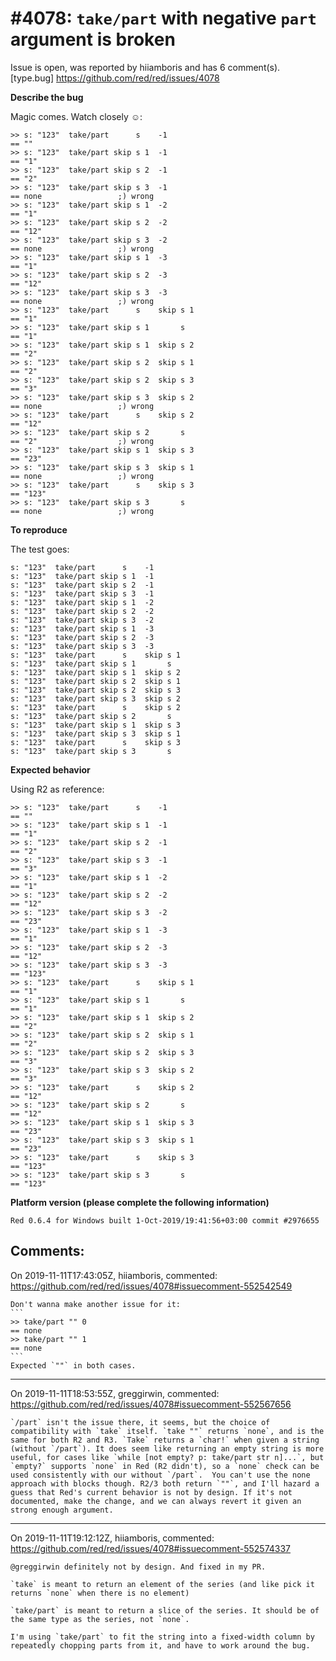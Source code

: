 
#4078: `take/part` with negative `part` argument is broken
================================================================================
Issue is open, was reported by hiiamboris and has 6 comment(s).
[type.bug]
<https://github.com/red/red/issues/4078>

**Describe the bug**

Magic comes. Watch closely ☺:
```
>> s: "123"  take/part      s    -1
== ""
>> s: "123"  take/part skip s 1  -1
== "1"
>> s: "123"  take/part skip s 2  -1
== "2"
>> s: "123"  take/part skip s 3  -1
== none					;) wrong
>> s: "123"  take/part skip s 1  -2
== "1"
>> s: "123"  take/part skip s 2  -2
== "12"
>> s: "123"  take/part skip s 3  -2
== none					;) wrong
>> s: "123"  take/part skip s 1  -3
== "1"
>> s: "123"  take/part skip s 2  -3
== "12"
>> s: "123"  take/part skip s 3  -3
== none					;) wrong
>> s: "123"  take/part      s    skip s 1
== "1"
>> s: "123"  take/part skip s 1       s
== "1"
>> s: "123"  take/part skip s 1  skip s 2
== "2"
>> s: "123"  take/part skip s 2  skip s 1
== "2"
>> s: "123"  take/part skip s 2  skip s 3
== "3"
>> s: "123"  take/part skip s 3  skip s 2
== none					;) wrong
>> s: "123"  take/part      s    skip s 2
== "12"
>> s: "123"  take/part skip s 2       s
== "2"					;) wrong
>> s: "123"  take/part skip s 1  skip s 3
== "23"
>> s: "123"  take/part skip s 3  skip s 1
== none					;) wrong
>> s: "123"  take/part      s    skip s 3
== "123"
>> s: "123"  take/part skip s 3       s
== none					;) wrong
```

**To reproduce**

The test goes:
```
s: "123"  take/part      s    -1
s: "123"  take/part skip s 1  -1
s: "123"  take/part skip s 2  -1
s: "123"  take/part skip s 3  -1
s: "123"  take/part skip s 1  -2
s: "123"  take/part skip s 2  -2
s: "123"  take/part skip s 3  -2
s: "123"  take/part skip s 1  -3
s: "123"  take/part skip s 2  -3
s: "123"  take/part skip s 3  -3
s: "123"  take/part      s    skip s 1
s: "123"  take/part skip s 1       s
s: "123"  take/part skip s 1  skip s 2
s: "123"  take/part skip s 2  skip s 1
s: "123"  take/part skip s 2  skip s 3
s: "123"  take/part skip s 3  skip s 2
s: "123"  take/part      s    skip s 2
s: "123"  take/part skip s 2       s
s: "123"  take/part skip s 1  skip s 3
s: "123"  take/part skip s 3  skip s 1
s: "123"  take/part      s    skip s 3
s: "123"  take/part skip s 3       s
```

**Expected behavior**

Using R2 as reference:
```
>> s: "123"  take/part      s    -1
== ""
>> s: "123"  take/part skip s 1  -1
== "1"
>> s: "123"  take/part skip s 2  -1
== "2"
>> s: "123"  take/part skip s 3  -1
== "3"
>> s: "123"  take/part skip s 1  -2
== "1"
>> s: "123"  take/part skip s 2  -2
== "12"
>> s: "123"  take/part skip s 3  -2
== "23"
>> s: "123"  take/part skip s 1  -3
== "1"
>> s: "123"  take/part skip s 2  -3
== "12"
>> s: "123"  take/part skip s 3  -3
== "123"
>> s: "123"  take/part      s    skip s 1
== "1"
>> s: "123"  take/part skip s 1       s
== "1"
>> s: "123"  take/part skip s 1  skip s 2
== "2"
>> s: "123"  take/part skip s 2  skip s 1
== "2"
>> s: "123"  take/part skip s 2  skip s 3
== "3"
>> s: "123"  take/part skip s 3  skip s 2
== "3"
>> s: "123"  take/part      s    skip s 2
== "12"
>> s: "123"  take/part skip s 2       s
== "12"
>> s: "123"  take/part skip s 1  skip s 3
== "23"
>> s: "123"  take/part skip s 3  skip s 1
== "23"
>> s: "123"  take/part      s    skip s 3
== "123"
>> s: "123"  take/part skip s 3       s
== "123"
```

**Platform version (please complete the following information)**
```
Red 0.6.4 for Windows built 1-Oct-2019/19:41:56+03:00 commit #2976655
```



Comments:
--------------------------------------------------------------------------------

On 2019-11-11T17:43:05Z, hiiamboris, commented:
<https://github.com/red/red/issues/4078#issuecomment-552542549>

    Don't wanna make another issue for it:
    ```
    >> take/part "" 0
    == none
    >> take/part "" 1
    == none
    ```
    Expected `""` in both cases.

--------------------------------------------------------------------------------

On 2019-11-11T18:53:55Z, greggirwin, commented:
<https://github.com/red/red/issues/4078#issuecomment-552567656>

    `/part` isn't the issue there, it seems, but the choice of compatibility with `take` itself. `take ""` returns `none`, and is the same for both R2 and R3. `Take` returns a `char!` when given a string (without `/part`). It does seem like returning an empty string is more useful, for cases like `while [not empty? p: take/part str n]...`, but `empty?` supports `none` in Red (R2 didn't), so a `none` check can be used consistently with our without `/part`.  You can't use the none approach with blocks though. R2/3 both return `""`, and I'll hazard a guess that Red's current behavior is not by design. If it's not documented, make the change, and we can always revert it given an strong enough argument.

--------------------------------------------------------------------------------

On 2019-11-11T19:12:12Z, hiiamboris, commented:
<https://github.com/red/red/issues/4078#issuecomment-552574337>

    @greggirwin definitely not by design. And fixed in my PR.
    
    `take` is meant to return an element of the series (and like pick it returns `none` when there is no element)
    
    `take/part` is meant to return a slice of the series. It should be of the same type as the series, not `none`.
    
    I'm using `take/part` to fit the string into a fixed-width column by repeatedly chopping parts from it, and have to work around the bug.

